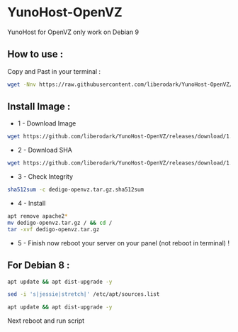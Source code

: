 # YunoHost-OpenVZ
YunoHost for OpenVZ only work on Debian 9

## How to use :

Copy and Past in your terminal :

```bash
wget -Nnv https://raw.githubusercontent.com/liberodark/YunoHost-OpenVZ/master/install.sh && chmod +x install.sh; ./install.sh
```

## Install Image :

-  1 - Download Image
```bash
wget https://github.com/liberodark/YunoHost-OpenVZ/releases/download/1.0/dedigo-openvz.tar.gz
```
- 2 - Download SHA
```bash
wget https://github.com/liberodark/YunoHost-OpenVZ/releases/download/1.0/dedigo-openvz.tar.gz.sha512sum
```

- 3 - Check Integrity
```bash
sha512sum -c dedigo-openvz.tar.gz.sha512sum
```
- 4 - Install

```bash
apt remove apache2*
mv dedigo-openvz.tar.gz / && cd /
tar -xvf dedigo-openvz.tar.gz
```

- 5 - Finish now reboot your server on your panel (not reboot in terminal) !

## For Debian 8 :

```bash
apt update && apt dist-upgrade -y
```

```bash
sed -i 's|jessie|stretch|' /etc/apt/sources.list
```

```bash
apt update && apt dist-upgrade -y
```

Next reboot and run script
